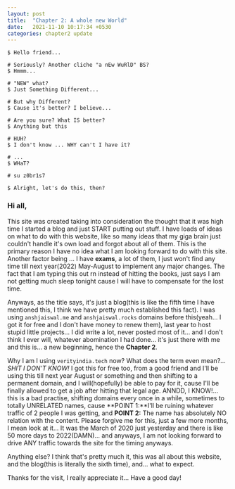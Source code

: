 ```yaml
---
layout: post
title:  "Chapter 2: A whole new World"
date:   2021-11-10 10:17:34 +0530
categories: chapter2 update 
---
```

`$ Hello friend...`

`# Seriously? Another cliche "a nEw WuRlD" BS?`   
`$ Hmmm...`

`# "NEW" what?`   
`$ Just Something Different...`


`# But why Different?`  
`$ Cause it's better? I believe...`

`# Are you sure? What IS better?`  
`$ Anything but this`

`# HUH?`  
`$ I don't know ... WHY can't I have it?`

`# ...`  
`$ WHaT?`

`# su z0br1s7` 

 
`$ Alright, let's do this, then?`

### Hi all,

This site was created taking into consideration the thought that it was high time I started a blog and just START putting out stuff. I have loads of ideas on what to do with this website, like so many ideas that my giga brain just couldn't handle it's own load and forgot about all of them. This is the primary reason I have no idea what I am looking forward to do with this site. Another factor being ... I have **exams**, a lot of them, I just won't find any time till next year(2022) May-August to implement any major changes. The fact that I am typing this out rn instead of hitting the books, just says I am not getting much sleep tonight cause I will have to compensate for the lost time.

Anyways, as the title says, it's just a blog(this is like the fifth time I have mentioned this, I think we have pretty much established this fact). I was using `anshjaiswal.me` and `anshjaiswal.rocks` domains before this(yeah... I got it for free and I don't have money to renew them), last year to host stupid little projects... I did write a lot, never posted most of it... and I don't think I ever will, whatever abomination I had done... it's just there with me and this is... a new beginning, hence the **Chapter 2**. 

Why I am I using `verityindia.tech` now? What does the term even mean?... *SHIT I DON'T KNOW!* I got this for free too, from a good friend and I'll be using this till next year August or something and then shifting to a permanent domain, and I will(hopefully) be able to pay for it, cause I'll be finally allowed to get a job after hitting that legal age. ANNDD, I KNOW!... this is a bad practise, shifting domains every once in a while, sometimes to totally UNRELATED names, cause **POINT 1:**I'll be ruining whatever traffic of 2 people I was getting, and **POINT 2:** The name has absolutely NO relation with the content. Please forgive me for this, just a few more months, I mean look at it... It was the March of 2020 just yesterday and there is like 50 more days to 2022(DAMN)... and anyways, I am not looking forward to drive ANY traffic towards the site for the timing anyways.

Anything else? I think that's pretty much it, this was all about this website, and the blog(this is literally the sixth time), and... what to expect.

Thanks for the visit, I really appreciate it...
Have a good day!
